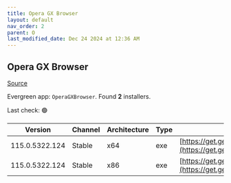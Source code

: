 ```yaml
---
title: Opera GX Browser
layout: default
nav_order: 2
parent: O
last_modified_date: Dec 24 2024 at 12:36 AM
---
```


## Opera GX Browser

[Source](https://www.opera.com/gx)

Evergreen app: `OperaGXBrowser`. Found **2** installers.

Last check: 🟢

| Version        | Channel | Architecture | Type | URI                                                                                                                                                                                                |
| -------------- | ------- | ------------ | ---- | -------------------------------------------------------------------------------------------------------------------------------------------------------------------------------------------------- |
| 115.0.5322.124 | Stable  | x64          | exe  | [https://get.geo.opera.com/pub/opera_gx/115.0.5322.124/win/Opera_GX_115.0.5322.124_Setup_x64.exe](https://get.geo.opera.com/pub/opera_gx/115.0.5322.124/win/Opera_GX_115.0.5322.124_Setup_x64.exe) |
| 115.0.5322.124 | Stable  | x86          | exe  | [https://get.geo.opera.com/pub/opera_gx/115.0.5322.124/win/Opera_GX_115.0.5322.124_Setup.exe](https://get.geo.opera.com/pub/opera_gx/115.0.5322.124/win/Opera_GX_115.0.5322.124_Setup.exe)         |
